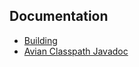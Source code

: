 ## Documentation

* [Building](https://github.com/ReadyTalk/avian/blob/d9650be5701becf7b5d2d38b48f445c655d8d04f/README.md)
* [Avian Classpath Javadoc](/avian-web/javadoc-1.2.0/index.html)

